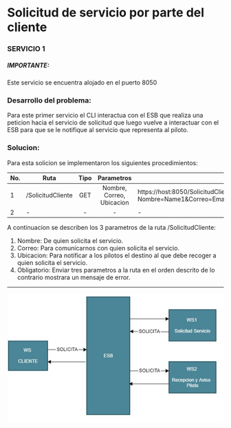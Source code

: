 # Solicitud de servicio por parte del cliente

### SERVICIO 1

##### IMPORTANTE:
Este servicio se encuentra alojado en el puerto 8050

### Desarrollo del problema:
Para este primer servicio el CLI interactua con el ESB que realiza una peticion hacia el servicio de solicitud que luego vuelve a interactuar con el ESB para que se le notifique al servicio que representa al piloto.

### Solucion:
Para esta solicion se implementaron los siguientes procedimientos:

|No.|Ruta|Tipo|Parametros||
|--|----|:--:|:--------:|--------------------------|
|1|/SolicitudCliente|GET|Nombre, Correo, Ubicacion|https://host:8050/SolicitudCliente?Nombre=Name1&Correo=Email1&Ubicacion=Address|
|2|-|-|-|-|

A continuacion se describen los 3 parametros de la ruta /SolicitudCliente:
  1)  Nombre: De quien solicita el servicio.
  2)  Correo: Para comunicarnos con quien solicita el servicio.
  3)  Ubicacion: Para notificar a los pilotos el destino al que debe recoger a quien solicita el servicio.
  4)  Obligatorio: Enviar tres parametros a la ruta en el orden descrito de lo contrario mostrara un mensaje de error.

---
![](Images/IMG6.jpg)
